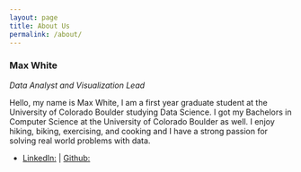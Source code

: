 ```yaml
---
layout: page
title: About Us
permalink: /about/
---
```

### **Max White**
*Data Analyst and Visualization Lead*

Hello, my name is Max White, I am a first year graduate student at the University of Colorado Boulder studying Data Science. I got my Bachelors in Computer Science at the University of Colorado Boulder as well. I enjoy hiking, biking, exercising, and cooking and I have a strong passion for solving real world problems with data. 
- [LinkedIn:](www.linkedin.com/in/maxwell-white-0ba538337) | [Github:](https://github.com/maxjwhite)



